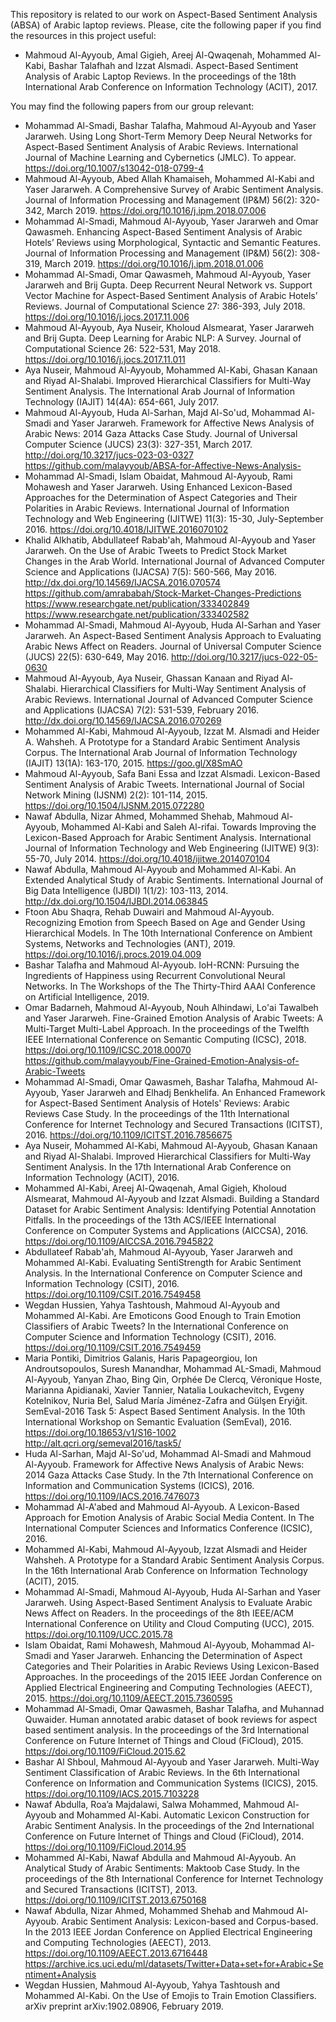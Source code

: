 This repository is related to our work on Aspect-Based Sentiment Analysis (ABSA) of Arabic laptop reviews.
Please, cite the following paper if you find the resources in this project useful:
- Mahmoud Al-Ayyoub, Amal Gigieh, Areej Al-Qwaqenah, Mohammed Al-Kabi, Bashar Talafhah and Izzat Alsmadi. Aspect-Based Sentiment Analysis of Arabic Laptop Reviews. In the proceedings of the 18th International Arab Conference on Information Technology (ACIT), 2017.

You may find the following papers from our group relevant:
- Mohammad Al-Smadi, Bashar Talafha, Mahmoud Al-Ayyoub and Yaser Jararweh. Using Long Short-Term Memory Deep Neural Networks for Aspect-Based Sentiment Analysis of Arabic Reviews. International Journal of Machine Learning and Cybernetics (JMLC). To appear.
https://doi.org/10.1007/s13042-018-0799-4 
- Mahmoud Al-Ayyoub, Abed Allah Khamaiseh, Mohammed Al-Kabi and Yaser Jararweh. A Comprehensive Survey of Arabic Sentiment Analysis. Journal of Information Processing and Management (IP&M) 56(2): 320-342, March 2019.
https://doi.org/10.1016/j.ipm.2018.07.006 
- Mohammad Al-Smadi, Mahmoud Al-Ayyoub, Yaser Jararweh and Omar Qawasmeh. Enhancing Aspect-Based Sentiment Analysis of Arabic Hotels’ Reviews using Morphological, Syntactic and Semantic Features. Journal of Information Processing and Management (IP&M) 56(2): 308-319, March 2019.
https://doi.org/10.1016/j.ipm.2018.01.006 
- Mohammad Al-Smadi, Omar Qawasmeh, Mahmoud Al-Ayyoub, Yaser Jararweh and Brij Gupta. Deep Recurrent Neural Network vs. Support Vector Machine for Aspect-Based Sentiment Analysis of Arabic Hotels’ Reviews. Journal of Computational Science 27: 386-393, July 2018.
https://doi.org/10.1016/j.jocs.2017.11.006 
- Mahmoud Al-Ayyoub, Aya Nuseir, Kholoud Alsmearat, Yaser Jararweh and Brij Gupta. Deep Learning for Arabic NLP: A Survey. Journal of Computational Science 26: 522-531, May 2018.
https://doi.org/10.1016/j.jocs.2017.11.011 
- Aya Nuseir, Mahmoud Al-Ayyoub, Mohammed Al-Kabi, Ghasan Kanaan and Riyad Al-Shalabi. Improved Hierarchical Classifiers for Multi-Way Sentiment Analysis. The International Arab Journal of Information Technology (IAJIT) 14(4A): 654-661, July 2017.
- Mahmoud Al-Ayyoub, Huda Al-Sarhan, Majd Al-So'ud, Mohammad Al-Smadi and Yaser Jararweh. Framework for Affective News Analysis of Arabic News: 2014 Gaza Attacks Case Study. Journal of Universal Computer Science (JUCS) 23(3): 327-351, March 2017.
http://doi.org/10.3217/jucs-023-03-0327
https://github.com/malayyoub/ABSA-for-Affective-News-Analysis- 
- Mohammad Al-Smadi, Islam Obaidat, Mahmoud Al-Ayyoub, Rami Mohawesh and Yaser Jararweh. Using Enhanced Lexicon-Based Approaches for the Determination of Aspect Categories and Their Polarities in Arabic Reviews. International Journal of Information Technology and Web Engineering (IJITWE) 11(3): 15-30, July-September 2016.
https://doi.org/10.4018/IJITWE.2016070102 
- Khalid Alkhatib, Abdullateef Rabab'ah, Mahmoud Al-Ayyoub and Yaser Jararweh. On the Use of Arabic Tweets to Predict Stock Market Changes in the Arab World. International Journal of Advanced Computer Science and Applications (IJACSA) 7(5): 560-566, May 2016.
http://dx.doi.org/10.14569/IJACSA.2016.070574 
https://github.com/amrababah/Stock-Market-Changes-Predictions 
https://www.researchgate.net/publication/333402849
https://www.researchgate.net/publication/333402582
- Mohammad Al-Smadi, Mahmoud Al-Ayyoub, Huda Al-Sarhan and Yaser Jararweh. An Aspect-Based Sentiment Analysis Approach to Evaluating Arabic News Affect on Readers. Journal of Universal Computer Science (JUCS) 22(5): 630-649, May 2016.
http://doi.org/10.3217/jucs-022-05-0630 
- Mahmoud Al-Ayyoub, Aya Nuseir, Ghassan Kanaan and Riyad Al-Shalabi. Hierarchical Classifiers for Multi-Way Sentiment Analysis of Arabic Reviews. International Journal of Advanced Computer Science and Applications (IJACSA) 7(2): 531-539, February 2016.
http://dx.doi.org/10.14569/IJACSA.2016.070269 
- Mohammed Al-Kabi, Mahmoud Al-Ayyoub, Izzat M. Alsmadi and Heider A. Wahsheh. A Prototype for a Standard Arabic Sentiment Analysis Corpus. The International Arab Journal of Information Technology (IAJIT) 13(1A): 163-170, 2015.
https://goo.gl/X8SmAO 
- Mahmoud Al-Ayyoub, Safa Bani Essa and Izzat Alsmadi. Lexicon-Based Sentiment Analysis of Arabic Tweets. International Journal of Social Network Mining (IJSNM) 2(2): 101-114, 2015.
https://doi.org/10.1504/IJSNM.2015.072280 
- Nawaf Abdulla, Nizar Ahmed, Mohammed Shehab, Mahmoud Al-Ayyoub, Mohammed Al-Kabi and Saleh Al-rifai. Towards Improving the Lexicon-Based Approach for Arabic Sentiment Analysis. International Journal of Information Technology and Web Engineering (IJITWE) 9(3): 55-70, July 2014.
https://doi.org/10.4018/ijitwe.2014070104 
- Nawaf Abdulla, Mahmoud Al-Ayyoub and Mohammed Al-Kabi. An Extended Analytical Study of Arabic Sentiments. International Journal of Big Data Intelligence (IJBDI) 1(1/2): 103-113, 2014.
http://dx.doi.org/10.1504/IJBDI.2014.063845 
- Ftoon Abu Shaqra, Rehab Duwairi and Mahmoud Al-Ayyoub. Recognizing Emotion from Speech Based on Age and Gender Using Hierarchical Models. In The 10th International Conference on Ambient Systems, Networks and Technologies (ANT), 2019.
https://doi.org/10.1016/j.procs.2019.04.009 
- Bashar Talafha and Mahmoud Al-Ayyoub. IoH-RCNN: Pursuing the Ingredients of Happiness using Recurrent Convolutional Neural Networks. In The Workshops of the The Thirty-Third AAAI Conference on Artificial Intelligence, 2019.
- Omar Badarneh, Mahmoud Al-Ayyoub, Nouh Alhindawi, Lo'ai Tawalbeh and Yaser Jararweh. Fine-Grained Emotion Analysis of Arabic Tweets: A Multi-Target Multi-Label Approach. In the proceedings of the Twelfth IEEE International Conference on Semantic Computing (ICSC), 2018.
https://doi.org/10.1109/ICSC.2018.00070 
https://github.com/malayyoub/Fine-Grained-Emotion-Analysis-of-Arabic-Tweets 
- Mohammad Al-Smadi, Omar Qawasmeh, Bashar Talafha, Mahmoud Al-Ayyoub, Yaser Jararweh and Elhadj Benkhelifa. An Enhanced Framework for Aspect-Based Sentiment Analysis of Hotels' Reviews: Arabic Reviews Case Study. In the proceedings of the 11th International Conference for Internet Technology and Secured Transactions (ICITST), 2016.
https://doi.org/10.1109/ICITST.2016.7856675 
- Aya Nuseir, Mohammed Al-Kabi, Mahmoud Al-Ayyoub, Ghasan Kanaan and Riyad Al-Shalabi. Improved Hierarchical Classifiers for Multi-Way Sentiment Analysis. In the 17th International Arab Conference on Information Technology (ACIT), 2016.
- Mohammed Al-Kabi, Areej Al-Qwaqenah, Amal Gigieh, Kholoud Alsmearat, Mahmoud Al-Ayyoub and Izzat Alsmadi. Building a Standard Dataset for Arabic Sentiment Analysis: Identifying Potential Annotation Pitfalls. In the proceedings of the 13th ACS/IEEE International Conference on Computer Systems and Applications (AICCSA), 2016.
https://doi.org/10.1109/AICCSA.2016.7945822 
- Abdullateef Rabab'ah, Mahmoud Al-Ayyoub, Yaser Jararweh and Mohammed Al-Kabi. Evaluating SentiStrength for Arabic Sentiment Analysis. In the International Conference on Computer Science and Information Technology (CSIT), 2016.
https://doi.org/10.1109/CSIT.2016.7549458 
- Wegdan Hussien, Yahya Tashtoush, Mahmoud Al-Ayyoub and Mohammed Al-Kabi. Are Emoticons Good Enough to Train Emotion Classifiers of Arabic Tweets? In the International Conference on Computer Science and Information Technology (CSIT), 2016.
https://doi.org/10.1109/CSIT.2016.7549459 
- Maria Pontiki, Dimitrios Galanis, Haris Papageorgiou, Ion Androutsopoulos, Suresh Manandhar, Mohammad AL-Smadi, Mahmoud Al-Ayyoub, Yanyan Zhao, Bing Qin, Orphée De Clercq, Véronique Hoste, Marianna Apidianaki, Xavier Tannier, Natalia Loukachevitch, Evgeny Kotelnikov, Nuria Bel, Salud María Jiménez-Zafra and Gülşen Eryiğit. SemEval-2016 Task 5: Aspect Based Sentiment Analysis. In the 10th International Workshop on Semantic Evaluation (SemEval), 2016.
https://doi.org/10.18653/v1/S16-1002 
http://alt.qcri.org/semeval2016/task5/ 
- Huda Al-Sarhan, Majd Al-So'ud, Mohammad Al-Smadi and Mahmoud Al-Ayyoub. Framework for Affective News Analysis of Arabic News: 2014 Gaza Attacks Case Study. In the 7th International Conference on Information and Communication Systems (ICICS), 2016.
https://doi.org/10.1109/IACS.2016.7476073 
- Mohammad Al-A'abed and Mahmoud Al-Ayyoub. A Lexicon-Based Approach for Emotion Analysis of Arabic Social Media Content. In The International Computer Sciences and Informatics Conference (ICSIC), 2016.
- Mohammed Al-Kabi, Mahmoud Al-Ayyoub, Izzat Alsmadi and Heider Wahsheh. A Prototype for a Standard Arabic Sentiment Analysis Corpus. In the 16th International Arab Conference on Information Technology (ACIT), 2015.
- Mohammad Al-Smadi, Mahmoud Al-Ayyoub, Huda Al-Sarhan and Yaser Jararweh. Using Aspect-Based Sentiment Analysis to Evaluate Arabic News Affect on Readers. In the proceedings of the 8th IEEE/ACM International Conference on Utility and Cloud Computing (UCC), 2015.
https://doi.org/10.1109/UCC.2015.78 
- Islam Obaidat, Rami Mohawesh, Mahmoud Al-Ayyoub, Mohammad Al-Smadi and Yaser Jararweh. Enhancing the Determination of Aspect Categories and Their Polarities in Arabic Reviews Using Lexicon-Based Approaches. In the proceedings of the 2015 IEEE Jordan Conference on Applied Electrical Engineering and Computing Technologies (AEECT), 2015.
https://doi.org/10.1109/AEECT.2015.7360595 
- Mohammad Al-Smadi, Omar Qawasmeh, Bashar Talafha, and Muhannad Quwaider. Human annotated arabic dataset of book reviews for aspect based sentiment analysis. In the proceedings of the 3rd International Conference on Future Internet of Things and Cloud (FiCloud), 2015.
https://doi.org/10.1109/FiCloud.2015.62
- Bashar Al Shboul, Mahmoud Al-Ayyoub and Yaser Jararweh. Multi-Way Sentiment Classification of Arabic Reviews. In the 6th International Conference on Information and Communication Systems (ICICS), 2015.
https://doi.org/10.1109/IACS.2015.7103228 
- Nawaf Abdulla, Roa’a Majdalawi, Salwa Mohammed, Mahmoud Al-Ayyoub and Mohammed Al-Kabi. Automatic Lexicon Construction for Arabic Sentiment Analysis. In the proceedings of the 2nd International Conference on Future Internet of Things and Cloud (FiCloud), 2014.
https://doi.org/10.1109/FiCloud.2014.95 
- Mohammed Al-Kabi, Nawaf Abdulla and Mahmoud Al-Ayyoub. An Analytical Study of Arabic Sentiments: Maktoob Case Study. In the proceedings of the 8th International Conference for Internet Technology and Secured Transactions (ICITST), 2013.
https://doi.org/10.1109/ICITST.2013.6750168 
- Nawaf Abdulla, Nizar Ahmed, Mohammed Shehab and Mahmoud Al-Ayyoub. Arabic Sentiment Analysis: Lexicon-based and Corpus-based. In the 2013 IEEE Jordan Conference on Applied Electrical Engineering and Computing Technologies (AEECT), 2013.
https://doi.org/10.1109/AEECT.2013.6716448 
https://archive.ics.uci.edu/ml/datasets/Twitter+Data+set+for+Arabic+Sentiment+Analysis 
- Wegdan Hussien, Mahmoud Al-Ayyoub, Yahya Tashtoush and Mohammed Al-Kabi. On the Use of Emojis to Train Emotion Classifiers. arXiv preprint arXiv:1902.08906, February 2019.
